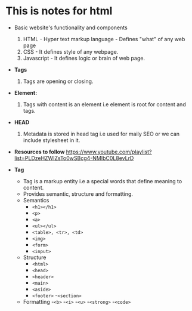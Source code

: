 # This is notes for html
- Basic website's functionality and components
    1. HTML - Hyper text markup language - Defines "what" of any web page
    2. CSS -  It defines style of any webpage.
    3. Javascript - It defines logic or brain of web page.

- **Tags**
    1. Tags are opening or closing.

- **Element:**
    1. Tags with content is an element i.e element is root for content and tags.

- **HEAD**
    1. Metadata is stored in head tag i.e used for maily SEO or we can include stylesheet in it.
- **Resources to follow**
    https://www.youtube.com/playlist?list=PLDzeHZWIZsTo0wSBcg4-NMIbC0L8evLrD

- **Tag**
    - Tag is a markup entity i.e a special words that define meaning to content.
    - Provides semantic, structure and formatting.
    - Semantics
        - `<h1></h1>`
        - `<p>`
        - `<a>`
        - `<ul></ul>`
        - `<table>, <tr>, <td>`
        - `<img>`
        - `<form>`
        - `<input>`
    - Structure
        - `<html>`
        - `<head>`
        - `<header>`
        - `<main>`
        - `<aside>`
        - `<footer>`
        -`<section>`
    - Formatting
        -`<b>`
        -`<i>`
        -`<u>`
        -`<strong>`
        -`<code>`





